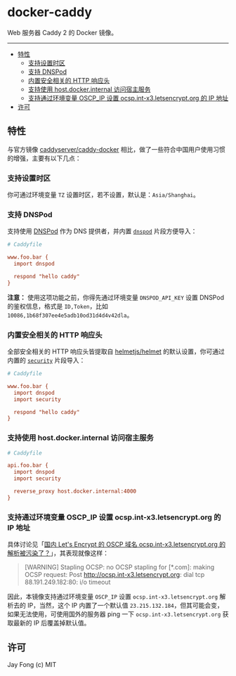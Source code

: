 # docker-caddy

Web 服务器 Caddy 2 的 Docker 镜像。

-----

<!-- TOC depthFrom:2 -->

- [特性](#特性)
  - [支持设置时区](#支持设置时区)
  - [支持 DNSPod](#支持-dnspod)
  - [内置安全相关的 HTTP 响应头](#内置安全相关的-http-响应头)
  - [支持使用 host.docker.internal 访问宿主服务](#支持使用-hostdockerinternal-访问宿主服务)
  - [支持通过环境变量 OSCP_IP 设置 ocsp.int-x3.letsencrypt.org 的 IP 地址](#支持通过环境变量-oscp_ip-设置-ocspint-x3letsencryptorg-的-ip-地址)
- [许可](#许可)

<!-- /TOC -->

## 特性

与官方镜像 [caddyserver/caddy-docker](https://github.com/caddyserver/caddy-docker) 相比，做了一些符合中国用户使用习惯的增强，主要有以下几点：

### 支持设置时区

你可通过环境变量 `TZ` 设置时区，若不设置，默认是：`Asia/Shanghai`。

### 支持 DNSPod

支持使用 [DNSPod](https://www.dnspod.cn/) 作为 DNS 提供者，并内置 [`dnspod`](https://github.com/fjc0k/docker-caddy/blob/master/src/snippets/dnspod) 片段方便导入：

```ini
# Caddyfile

www.foo.bar {
  import dnspod

  respond "hello caddy"
}
```

**注意：** 使用这项功能之前，你得先通过环境变量 `DNSPOD_API_KEY` 设置 DNSPod 的鉴权信息，格式是 `ID,Token`，比如 `10086,1b68f307ee4e5adb10od31d4d4v42dla`。

### 内置安全相关的 HTTP 响应头

全部安全相关的 HTTP 响应头皆提取自 [helmetjs/helmet](https://github.com/helmetjs/helmet#how-it-works) 的默认设置，你可通过内置的 [`security`](https://github.com/fjc0k/docker-caddy/blob/master/src/snippets/security) 片段导入：

```ini
# Caddyfile

www.foo.bar {
  import dnspod
  import security

  respond "hello caddy"
}
```

### 支持使用 host.docker.internal 访问宿主服务

```ini
# Caddyfile

api.foo.bar {
  import dnspod
  import security

  reverse_proxy host.docker.internal:4000
}
```

### 支持通过环境变量 OSCP_IP 设置 ocsp.int-x3.letsencrypt.org 的 IP 地址

具体讨论见「[国内 Let's Encrypt 的 OSCP 域名 ocsp.int-x3.letsencrypt.org 的解析被污染了？](https://www.v2ex.com/t/658605)」，其表现就像这样：

> [WARNING] Stapling OCSP: no OCSP stapling for [*.com]: making OCSP request: Post http://ocsp.int-x3.letsencrypt.org: dial tcp 88.191.249.182:80: i/o timeout

因此，本镜像支持通过环境变量 `OSCP_IP` 设置 `ocsp.int-x3.letsencrypt.org` 解析去的 IP，当然，这个 IP 内置了一个默认值 `23.215.132.184`，但其可能会变，如果无法使用，可使用国外的服务器 ping 一下 `ocsp.int-x3.letsencrypt.org` 获取最新的 IP 后覆盖掉默认值。

## 许可

Jay Fong (c) MIT
